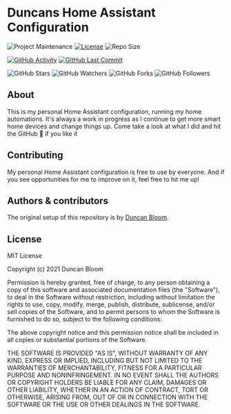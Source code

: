 # Duncans Home Assistant Configuration

![Project Maintenance][maintenance-shield]
[![License][license-shield]][license]
![Repo Size][size-shield]

[![GitHub Activity][commits-shield]][commits]
[![GitHub Last Commit][last-commit-shield]][commits]

![GitHub Stars][stars-shield]
![GitHub Watchers][watchers-shield]
![GitHub Forks][forks-shield]
![GitHub Followers][followers-shield]

## About

This is my personal Home Assistant configuration, running my home automations.
It's always a work in progress as I continue to get more smart home devices and change things up.
Come take a look at what I did and hit the GitHub :star2: if you like it

## Contributing

My personal Home Assistant configuration is free to use by everyone. And if you see opportunities for me to improve on it, feel free to hit me up!

## Authors & contributors

The original setup of this repository is by [Duncan Bloom][dbloom86].

## License

MIT License

Copyright (c) 2021 Duncan Bloom

Permission is hereby granted, free of charge, to any person obtaining a copy
of this software and associated documentation files (the "Software"), to deal
in the Software without restriction, including without limitation the rights
to use, copy, modify, merge, publish, distribute, sublicense, and/or sell
copies of the Software, and to permit persons to whom the Software is
furnished to do so, subject to the following conditions:

The above copyright notice and this permission notice shall be included in all
copies or substantial portions of the Software.

THE SOFTWARE IS PROVIDED "AS IS", WITHOUT WARRANTY OF ANY KIND, EXPRESS OR
IMPLIED, INCLUDING BUT NOT LIMITED TO THE WARRANTIES OF MERCHANTABILITY,
FITNESS FOR A PARTICULAR PURPOSE AND NONINFRINGEMENT. IN NO EVENT SHALL THE
AUTHORS OR COPYRIGHT HOLDERS BE LIABLE FOR ANY CLAIM, DAMAGES OR OTHER
LIABILITY, WHETHER IN AN ACTION OF CONTRACT, TORT OR OTHERWISE, ARISING FROM,
OUT OF OR IN CONNECTION WITH THE SOFTWARE OR THE USE OR OTHER DEALINGS IN THE
SOFTWARE.

[commits-shield]: https://img.shields.io/github/commit-activity/m/dbloom86/homeassistant?style=plastic
[commits]: https://github.com/dbloom86/HomeAssistant/commits/master
[dbloom86]: https://github.com/dbloom86
[home-assistant]: https://home-assistant.io
[license-shield]: https://img.shields.io/github/license/dbloom86/homeassistant?style=plastic
[license]: https://github.com/dbloom86/HomeAssistant/blob/master/LICENSE
[maintenance-shield]: https://img.shields.io/maintenance/yes/2021?style=plastic
[last-commit-shield]: https://img.shields.io/github/last-commit/dbloom86/homeassistant?style=plastic
[stars-shield]: https://img.shields.io/github/stars/dbloom86/homeassistant?style=social
[forks-shield]: https://img.shields.io/github/forks/dbloom86/homeassistant?style=social
[watchers-shield]: https://img.shields.io/github/watchers/dbloom86/homeassistant?style=social
[followers-shield]: https://img.shields.io/github/followers/dbloom86?style=social
[size-shield]: https://img.shields.io/github/repo-size/dbloom86/homeassistant?style=plastic